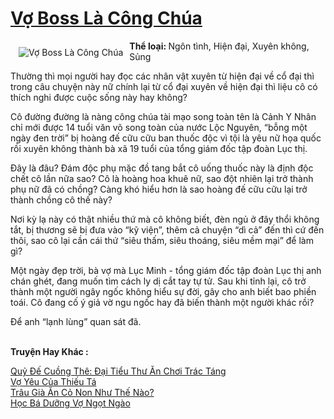 <a href="https://utruyen.com/vo-boss-la-cong-chua/19155/" title="Vợ Boss Là Công Chúa"><h1>Vợ Boss Là Công Chúa</h1></a><div style="display:table"><img align="right" style="float: left; padding: 10px;" src="https://utruyen.com/images/story/200x260/vo-boss-la-cong-chua.jpg" alt="Vợ Boss Là Công Chúa"><b>Thể loại: </b>Ngôn tình, Hiện đại, Xuyên không, Sủng<p></p>Thường thì mọi người hay đọc các nhân vật xuyên từ hiện đại về cổ đại thì trong câu chuyện này nữ chính lại từ cổ đại xuyên về hiện đại thì liệu cô có thích nghi được cuộc sống này hay không?<p></p>Cô đường đường là nàng công chúa tài mạo song toàn tên là Cảnh Y Nhân chỉ mới được 14 tuổi văn võ song toàn của nước Lộc Nguyên, “bỗng một ngày đen trời” bị hoàng đế cữu cữu ban thuốc độc vì tội là yêu nữ họa quốc rồi xuyên không thành bà xã 19 tuổi của tổng giám đốc tập đoàn Lục thị.<p></p>Đây là đâu? Đám độc phụ mặc đồ tang bắt cô uống thuốc này là định độc chết cô lần nữa sao? Cô là hoàng hoa khuê nữ, sao đột nhiên lại trở thành phụ nữ đã có chồng? Càng khó hiểu hơn là sao hoàng đế cữu cữu lại trở thành chồng cô thế này?<p></p>Nơi kỳ lạ này có thật nhiều thứ mà cô không biết, đèn ngủ ở đây thổi không tắt, bị thương sẽ bị đưa vào “kỹ viện”, thêm cả chuyện “dì cả” đến thì cứ đến thôi, sao cô lại cần cái thứ “siêu thấm, siêu thoáng, siêu mềm mại” để làm gì?<p></p>Một ngày đẹp trời, bà vợ mà Lục Minh - tổng giám đốc tập đoàn Lục thị anh chán ghét, đang muốn tìm cách ly dị cắt tay tự tử. Sau khi tỉnh lại, cô trở thành một người ngây ngốc không hiểu sự đời, gây cho anh biết bao phiền toái. Cô đang cố ý giả vờ ngu ngốc hay đã biến thành một người khác rồi?<p></p>Để anh “lạnh lùng” quan sát đã.</div><p><br><b>Truyện Hay Khác :</b></p><a href="https://utruyen.com/quy-de-cuong-the-dai-tieu-thu-an-choi-trac-tang/17386/" alt="Quỷ Đế Cuồng Thê: Đại Tiểu Thư Ăn Chơi Trác Táng">Quỷ Đế Cuồng Thê: Đại Tiểu Thư Ăn Chơi Trác Táng</a><br/><a href="https://github.com/quanluxury/ngontinhhot/tree/master/truyenhay/19198/" alt="Vợ Yêu Của Thiếu Tá">Vợ Yêu Của Thiếu Tá</a><br/><a href="https://www.flickr.com/photos/183745219@N08/48697196467/" alt="Trâu Già Ăn Cỏ Non Như Thế Nào?">Trâu Già Ăn Cỏ Non Như Thế Nào?</a><br/><a href="https://www.flickr.com/photos/184340401@N07/48891795607/" alt="Học Bá Dưỡng Vợ Ngọt Ngào">Học Bá Dưỡng Vợ Ngọt Ngào</a><br/>